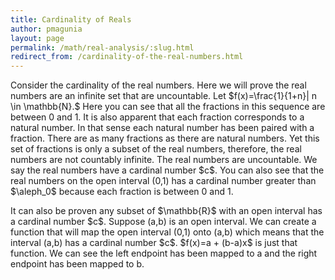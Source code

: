 ```yaml
---
title: Cardinality of Reals
author: pmagunia
layout: page
permalink: /math/real-analysis/:slug.html
redirect_from: /cardinality-of-the-real-numbers.html
---
```


<p>Consider the cardinality of the real numbers. Here we will prove the real numbers are an infinite set that are uncountable. Let $f(x)=\frac{1}{1+n}| n \in \mathbb{N}.$ Here you can see that all the fractions in this sequence are between 0 and 1. It is also apparent that each fraction corresponds to a natural number. In that sense each natural number has been paired with a fraction. There are as many fractions as there are natural numbers. Yet this set of fractions is only a subset of the real numbers, therefore, the real numbers are not countably infinite. The real numbers are uncountable. We say the real numbers have a cardinal number $c$. You can also see that the real numbers on the open interval (0,1) has a cardinal number greater than $\aleph_0$ because each fraction is between 0 and 1.</p>

<p>It can also be proven any subset of $\mathbb{R}$ with an open interval has a cardinal number $c$. Suppose (a,b) is an open interval. We can create a function that will map the open interval (0,1) onto (a,b) which means that the interval (a,b) has a cardinal number $c$. $f(x)=a + (b-a)x$ is just that function. We can see the left endpoint has been mapped to a and the right endpoint has been mapped to b.</p>
